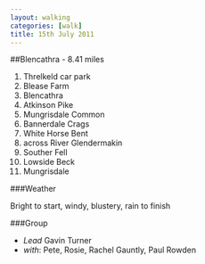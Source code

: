 ```yaml
---
layout: walking
categories: [walk]
title: 15th July 2011
---
```


##Blencathra - 8\.41 miles

1. Threlkeld car park
1. Blease Farm
1. Blencathra
1. Atkinson Pike
1. Mungrisdale Common
1. Bannerdale Crags
1. White Horse Bent
1. across River Glendermakin
1. Souther Fell
1. Lowside Beck
1. Mungrisdale

###Weather

Bright to start, windy, blustery, rain to finish

###Group

- *Lead* Gavin Turner
- *with*: Pete, Rosie, Rachel Gauntly, Paul Rowden
